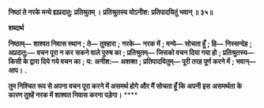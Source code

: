 **निष्ठां ते नरके मन्ये ह्यप्रदातु: प्रतिश्रुतम् ।** **प्रतिश्रुतस्य योऽनीश: प्रतिपादयितुं भवान् ॥ ३५॥** 

**शब्दार्थ** 

**निष्ठाम्—** **शाश्वत निवास स्थान** **; ते—** **तुश्हारा** **; नरके—** **नरक में** **; मन्ये—** **सोचता हूँ** **; हि—** **निस्सन्देह** **; अप्रदातु:—** **वचन पूरा न कर** **सकने वाले पुरुष का** **; प्रतिश्रुतम्—** **जिसको वचन दिया गया हो** **; प्रतिश्रुतस्य—** **किसी के द्वारा दिये गये वचन का** **; य:** **अनीश:—** **अशक्त** **; प्रतिपादयितुम्—** **पूरी तरह पूर्ण करने में** **; भवान्—** **आप।** **.** 

**तुम निश्चित रूप से अपना वचन पूरा करने में असमर्थ होगे और मैं सोचता हूँ कि अपनी इस** **असमर्थता के कारण तुश्हें नरक में शाश्वत निवास करना पड़ेगा।** **** 